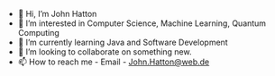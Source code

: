 - 👋 Hi, I’m John Hatton
- 👀 I’m interested in Computer Science, Machine Learning, Quantum Computing
- 🌱 I’m currently learning Java and Software Development
- 💞️ I’m looking to collaborate on something new.
- 📫 How to reach me - Email - John.Hatton@web.de

<!---
John-Hatton/John-Hatton is a ✨ special ✨ repository because its `README.md` (this file) appears on your GitHub profile.
You can click the Preview link to take a look at your changes.
--->
